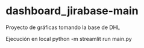 # dashboard_jirabase-main
Proyecto de gráficas tomando la base de DHL


Ejecución en local
python -m streamlit run main.py
